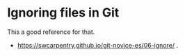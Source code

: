 # Ignoring files in Git

This a good reference for that.
* https://swcarpentry.github.io/git-novice-es/06-ignore/
.
